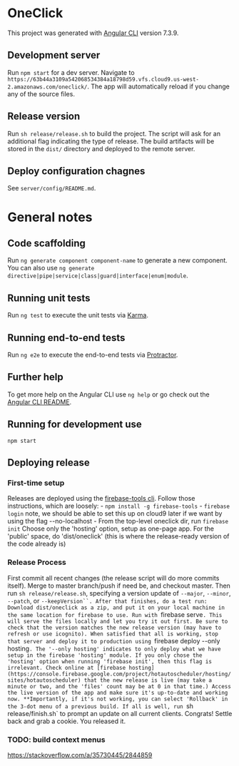 # OneClick

This project was generated with [Angular CLI](https://github.com/angular/angular-cli) version 7.3.9.

## Development server

Run `npm start` for a dev server.
Navigate to `https://63b44a3109a542068534384a18798d59.vfs.cloud9.us-west-2.amazonaws.com/oneclick/`.
The app will automatically reload if you change any of the source files.

## Release version

Run `sh release/release.sh` to build the project.
The script will ask for an additional flag indicating the type of release.
The build artifacts will be stored in the `dist/` directory and deployed
to the remote server.

## Deploy configuration chagnes

See `server/config/README.md`.

# General notes
## Code scaffolding

Run `ng generate component component-name` to generate a new component. You can also use `ng generate directive|pipe|service|class|guard|interface|enum|module`.

## Running unit tests

Run `ng test` to execute the unit tests via [Karma](https://karma-runner.github.io).

## Running end-to-end tests

Run `ng e2e` to execute the end-to-end tests via [Protractor](http://www.protractortest.org/).

## Further help

To get more help on the Angular CLI use `ng help` or go check out the [Angular CLI README](https://github.com/angular/angular-cli/blob/master/README.md).

## Running for development use
`npm start`

## Deploying release

### First-time setup
Releases are deployed using the [firebase-tools cli](https://firebase.google.com/docs/cli).
Follow those instructions, which are loosely:
    - `npm install -g firebase-tools`
    - `firebase login`
        note, we should be able to set this up on cloud9 later if we want by using the flag --no-localhost
    - From the top-level oneclick dir, run `firebase init`
        Choose only the 'hosting' option, setup as one-page app.
        For the 'public' space, do 'dist/oneclick' (this is where the release-ready version of the code already is)

### Release Process
First commit all recent changes (the release script will do more commits itself).
Merge to master branch/push if need be, and checkout master.
Then run `sh release/release.sh`, specifying a version update of `--major`, `--minor`, `--patch`, or `--keepVersion``.
After that finishes, do a test run:
    Download dist/oneclick as a zip, and put it on your local machine in the same location for firebase to use.
    Run with `firebase serve`. This will serve the files locally and let you try it out first.
    Be sure to check that the version matches the new release version (may have to refresh or use icognito).
    When satisfied that all is working, stop that server and deploy it to production using `firebase deploy --only hosting`.
        The '--only hosting' indicates to only deploy what we have setup in the firebase 'hosting' module. If you only chose the 'hosting'
        option when running 'firebase init', then this flag is irrelevant.
Check online at [firebase hosting](https://console.firebase.google.com/project/hotautoscheduler/hosting/sites/hotautoscheduler)
that the new release is live (may take a minute or two, and the 'files' count may be at 0 in that time.)
Access the live version of the app and make sure it's up-to-date and working now.
    **Importantly, if it's not working, you can select 'Rollback' in the 3-dot menu of a previous build.
If all is well, run `sh release/finish.sh` to prompt an update on all current clients.
Congrats! Settle back and grab a cookie. You released it.

### TODO: build context menus
https://stackoverflow.com/a/35730445/2844859
